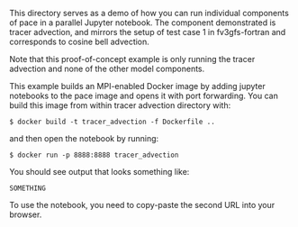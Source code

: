 This directory serves as a demo of how you can run individual components of pace in a parallel Jupyter notebook. 
The component demonstrated is tracer advection, and mirrors the setup of test case 1 in fv3gfs-fortran and corresponds to cosine bell advection.

Note that this proof-of-concept example is only running the tracer advection and none of the other model components.

This example builds an MPI-enabled Docker image by adding jupyter notebooks to the pace image and opens it with port forwarding. 
You can build this image from within tracer advection directory with:
```
$ docker build -t tracer_advection -f Dockerfile .. 
```
and then open the notebook by running:
```
$ docker run -p 8888:8888 tracer_advection
```

You should see output that looks something like:
```
SOMETHING
```

To use the notebook, you need to copy-paste the second URL into your browser.
